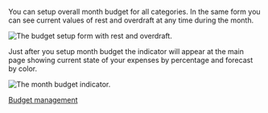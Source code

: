 
You can setup overall month budget for all categories. In the same form you can see current values of rest and overdraft at any time during the month.

![The budget setup form with rest and overdraft.](https://dvmorozov.github.io/expenses/assets/images/2015-07-05_09h48_31.png)

Just after you setup month budget the indicator will appear at the main page showing current state of your expenses by percentage and forecast by color.

![The month budget indicator.](https://dvmorozov.github.io/expenses/assets/images/2015-07-05_09h47_51.png)

[Budget management](https://dvmorozov.github.io/expenses/budget-management)
